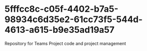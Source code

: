 # 5fffcc8c-c05f-4402-b7a5-98934c6d35e2-61cc73f5-544d-4613-a615-b9e35ad19a57
Repository for Teams Project code and project management
